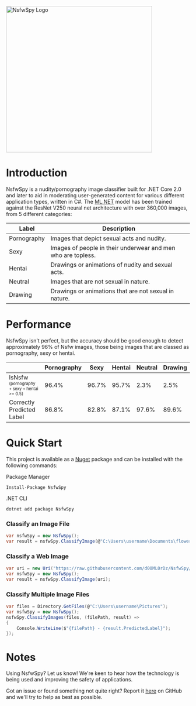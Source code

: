 <img src="https://raw.githubusercontent.com/d00ML0rDz/NsfwSpy/main/NsfwSpy-Logo.jpg" alt="NsfwSpy Logo" width="400"/>

# Introduction
NsfwSpy is a nudity/pornography image classifier built for .NET Core 2.0 and later to aid in moderating user-generated content for various different application types, written in C#. The [ML.NET](https://github.com/dotnet/machinelearning) model has been trained against the ResNet V250 neural net architecture with over 360,000 images, from 5 different categories:

| Label       | Description |
| ----------- | ----------- |
| Pornography | Images that depict sexual acts and nudity. |
| Sexy        | Images of people in their underwear and men who are topless. |
| Hentai      | Drawings or animations of nudity and sexual acts. |
| Neutral     | Images that are not sexual in nature. |
| Drawing     | Drawings or animations that are not sexual in nature. |

# Performance
NsfwSpy isn't perfect, but the accuracy should be good enough to detect approximately 96% of Nsfw images, those being images that are classed as pornography, sexy or hentai.

|   | Pornography | Sexy | Hentai | Neutral | Drawing
| --- | --- | --- | --- | --- | --- |
| IsNsfw  <sub><sup>(pornography + sexy + hentai >= 0.5)</sup></sub> | 96.4% | 96.7% | 95.7% | 2.3% | 2.5%
| Correctly Predicted Label | 86.8% | 82.8% | 87.1% | 97.6% | 89.6%

# Quick Start
This project is available as a [Nuget](https://www.nuget.org/packages/NsfwSpy/) package and can be installed with the following commands:

Package Manager
```
Install-Package NsfwSpy
```

.NET CLI
```
dotnet add package NsfwSpy
```

### Classify an Image File
```csharp
var nsfwSpy = new NsfwSpy();
var result = nsfwSpy.ClassifyImage(@"C:\Users\username\Documents\flower.jpg");
```

### Classify a Web Image
```csharp
var uri = new Uri("https://raw.githubusercontent.com/d00ML0rDz/NsfwSpy/main/NsfwSpy.Test/Assets/flower.jpg");
var nsfwSpy = new NsfwSpy();
var result = nsfwSpy.ClassifyImage(uri);
```

### Classify Multiple Image Files
```csharp
var files = Directory.GetFiles(@"C:\Users\username\Pictures");
var nsfwSpy = new NsfwSpy();
nsfwSpy.ClassifyImages(files, (filePath, result) =>
{
    Console.WriteLine($"{filePath} - {result.PredictedLabel}");
});
```
# Notes
Using NsfwSpy? Let us know! We're keen to hear how the technology is being used and improving the safety of applications.

Got an issue or found something not quite right? Report it [here](https://github.com/d00ML0rDz/NsfwSpy/issues) on GitHub and we'll try to help as best as possible.
